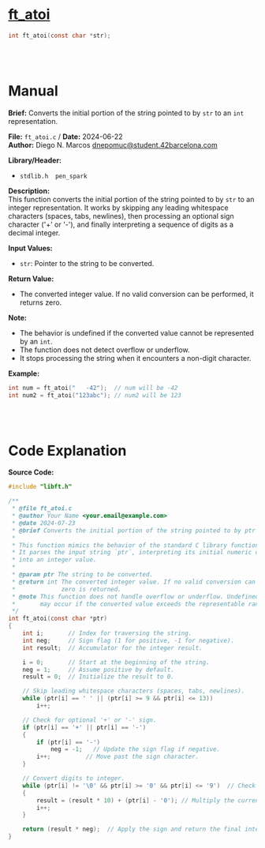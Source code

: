 # [ft_atoi](ft_atoi.c)
``` c 
int ft_atoi(const char *str);
```
<br>
<br>

# Manual
**Brief:**
Converts the initial portion of the string pointed to by `str` to an `int` representation.

**File:** `ft_atoi.c` / **Date:** 2024-06-22  
**Author:** Diego N. Marcos <dnepomuc@student.42barcelona.com>

**Library/Header:** 
* `stdlib.h  pen_spark  ` 

**Description:**  
This function converts the initial portion of the string pointed to by `str` to an integer representation. It works by skipping any leading whitespace characters (spaces, tabs, newlines), then processing an optional sign character ('+' or '-'), and finally interpreting a sequence of digits as a decimal integer.

**Input Values:**  
* `str`: Pointer to the string to be converted.  

**Return Value:**  
* The converted integer value. If no valid conversion can be performed, it returns zero.

**Note:**  
- The behavior is undefined if the converted value cannot be represented by an `int`.
- The function does not detect overflow or underflow.
- It stops processing the string when it encounters a non-digit character.

**Example:**  
```c
int num = ft_atoi("   -42");  // num will be -42
int num2 = ft_atoi("123abc"); // num2 will be 123
```

<br>
<br>

# Code Explanation
**Source Code:**
``` C
#include "libft.h"

/**
 * @file ft_atoi.c
 * @author Your Name <your.email@example.com>
 * @date 2024-07-23 
 * @brief Converts the initial portion of the string pointed to by ptr to an int.
 *
 * This function mimics the behavior of the standard C library function `atoi()`.
 * It parses the input string `ptr`, interpreting its initial numeric characters
 * into an integer value.
 *
 * @param ptr The string to be converted.
 * @return int The converted integer value. If no valid conversion can be performed,
 *             zero is returned.
 * @note This function does not handle overflow or underflow. Undefined behavior
 *       may occur if the converted value exceeds the representable range of int.
 */
int ft_atoi(const char *ptr)
{
    int i;       // Index for traversing the string.
    int neg;     // Sign flag (1 for positive, -1 for negative).
    int result;  // Accumulator for the integer result.

    i = 0;       // Start at the beginning of the string.
    neg = 1;     // Assume positive by default.
    result = 0;  // Initialize the result to 0.

    // Skip leading whitespace characters (spaces, tabs, newlines).
    while (ptr[i] == ' ' || (ptr[i] >= 9 && ptr[i] <= 13)) 
        i++;

    // Check for optional '+' or '-' sign.
    if (ptr[i] == '+' || ptr[i] == '-')
    {
        if (ptr[i] == '-') 
            neg = -1;   // Update the sign flag if negative.
        i++;          // Move past the sign character.
    }

    // Convert digits to integer.
    while (ptr[i] != '\0' && ptr[i] >= '0' && ptr[i] <= '9')  // Check for end of string or non-digit character
    {
        result = (result * 10) + (ptr[i] - '0'); // Multiply the current result by 10 and add the numeric value of the current digit.
        i++;
    }

    return (result * neg);  // Apply the sign and return the final integer value.
}



```

